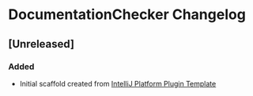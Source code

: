 <!-- Keep a Changelog guide -> https://keepachangelog.com -->

# DocumentationChecker Changelog

## [Unreleased]
### Added
- Initial scaffold created from [IntelliJ Platform Plugin Template](https://github.com/JetBrains/intellij-platform-plugin-template)
